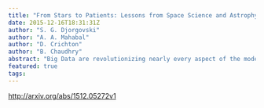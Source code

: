 ```yaml
---
title: "From Stars to Patients: Lessons from Space Science and Astrophysics for   Health Care Informatics"
date: 2015-12-16T18:31:31Z
author: "S. G. Djorgovski"
author: "A. A. Mahabal"
author: "D. Crichton"
author: "B. Chaudhry"
abstract: "Big Data are revolutionizing nearly every aspect of the modern society. One area where this can have a profound positive societal impact is the field of Health Care Informatics (HCI), which faces many challenges. The key idea behind this study is: can we use some of the experience and technical and methodological solutions from the fields that have successfully adapted to the Big Data era, namely astronomy and space science, to help accelerate the progress of HCI? We illustrate this with examples from the Virtual Observatory framework, and the NCI EDRN project. An effective sharing and reuse of tools, methods, and experiences from different fields can save a lot of effort, time, and expense. HCI can thus benefit from the proven solutions to big data challenges from other domains."
featured: true
tags:
---
```

http://arxiv.org/abs/1512.05272v1